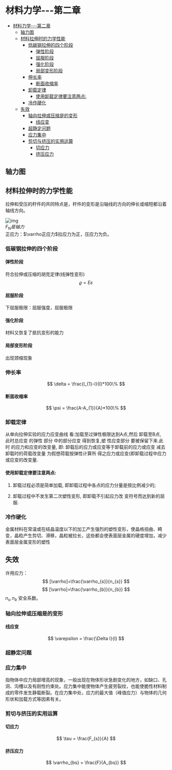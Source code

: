 # 材料力学---第二章

- [材料力学---第二章](#材料力学---第二章)
  - [轴力图](#轴力图)
  - [材料拉伸时的力学性能](#材料拉伸时的力学性能)
    - [低碳钢拉伸的四个阶段](#低碳钢拉伸的四个阶段)
      - [弹性阶段](#弹性阶段)
      - [屈服阶段](#屈服阶段)
      - [强化阶段](#强化阶段)
      - [局部变形阶段](#局部变形阶段)
    - [伸长率](#伸长率)
      - [断面收缩率](#断面收缩率)
    - [卸载定律](#卸载定律)
      - [使用卸载定律要注意两点:](#使用卸载定律要注意两点)
    - [冷作硬化](#冷作硬化)
  - [失效](#失效)
    - [轴向拉伸或压缩是的变形](#轴向拉伸或压缩是的变形)
      - [线应变](#线应变)
    - [超静定问题](#超静定问题)
    - [应力集中](#应力集中)
    - [剪切与挤压的实用运算](#剪切与挤压的实用运算)
      - [切应力](#切应力)
      - [挤压应力](#挤压应力)

## 轴力图  


## 材料拉伸时的力学性能

拉伸和受压的杆件的共同特点是，杆件的变形是沿轴线的方向的伸长或缩短都沿着轴线方向。   

![img](https://user-images.githubusercontent.com/77034643/167662910-644ef07f-cba8-4cda-9168-a12ef42b7326.png)   
$F_{N}是轴力$  
正应力：$\varrho正应力$拉应力为正，压应力为负。  


### 低碳钢拉伸的四个阶段

#### 弹性阶段

符合拉伸或压缩的胡克定律(线弹性变形)
$$
\varrho = E\varepsilon
$$

#### 屈服阶段

下屈服极限：屈服强度，屈服极限

#### 强化阶段

材料又恢复了抵抗变形的能力

#### 局部变形阶段

出现颈缩现象

### 伸长率

$$
\delta = \frac{l_{1}-l}{l}*100\%
$$

#### 断面收缩率

$$
\psi = \frac{A-A_{1}}{A}*100\% 
$$

### 卸载定律

从单向拉伸实验的应力应变曲线 看:加载至过弹性极限达到A点,然后 卸载至B点, 此时总应变 的弹性 部分 中的部分应变 得到恢复,塑 性应变部分 要被保留下来.此时 的应力和应变的改变量, 即: 卸载后的应力或应变等于卸载前的应力或应变 减去卸载时的荷载改变量 为假想荷载按弹性计算所  得之应力或应变(即卸载过程中应力或应变的改变量.

#### 使用卸载定律要注意两点:

1.  卸载过程必须是简单加载, 即卸载过程中各点的应力分量是按比例减少的;

2.  卸载过程中不发生第二次塑性变形, 即卸载不引起应力改 变符号而达到新的屈服.

### 冷作硬化

金属材料在常温或在结晶温度以下的加工产生强烈的塑性变形，使晶格扭曲、畸变，晶粒产生剪切、滑移，晶粒被拉长，这些都会使表面层金属的硬度增加，减少表面层金属变形的塑性

## 失效
许用应力：  
$$
[\varrho]=\frac{\varrho_{s}}{n_{s}}
$$
$$
[\varrho]=\frac{\varrho_{b}}{n_{b}} 
$$
$n_{s},n_{b}$ 安全系数。 

### 轴向拉伸或压缩是的变形

#### 线应变

$$
\varepsilon = \frac{\Delta l}{l} 
$$

### 超静定问题



### 应力集中

指物体中应力局部增高的现象，一般出现在物体形状急剧变化的地方，如缺口、孔洞、沟槽以及有刚性约束处。应力集中能使物体产生疲劳裂纹，也能使脆性材料制成的零件发生静载断裂。在应力集中处，应力的最大值（峰值应力）与物体的几何形状和加载方式等因素有关。

### 剪切与挤压的实用运算

#### 切应力

$$
\tau = \frac{F_{s}}{A} 
$$



#### 挤压应力

$$
\varrho_{bs} = \frac{F}{A_{bs}} 
$$




